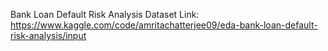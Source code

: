 Bank Loan Default Risk Analysis 
Dataset Link: https://www.kaggle.com/code/amritachatterjee09/eda-bank-loan-default-risk-analysis/input
